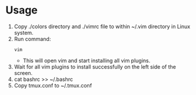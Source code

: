 # Usage
1. Copy ./colors directory and ./vimrc file to within ~/.vim directory in Linux system.
2. Run command:
   ```
   vim
   ```
   * This will open vim and start installing all vim plugins.
3. Wait for all vim plugins to install successfully on the left side of the screen.
4. cat bashrc >> ~/.bashrc
5. Copy tmux.conf to ~/.tmux.conf
